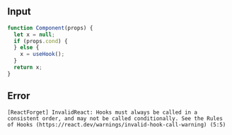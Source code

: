 
## Input

```javascript
function Component(props) {
  let x = null;
  if (props.cond) {
  } else {
    x = useHook();
  }
  return x;
}

```


## Error

```
[ReactForget] InvalidReact: Hooks must always be called in a consistent order, and may not be called conditionally. See the Rules of Hooks (https://react.dev/warnings/invalid-hook-call-warning) (5:5)
```
          
      